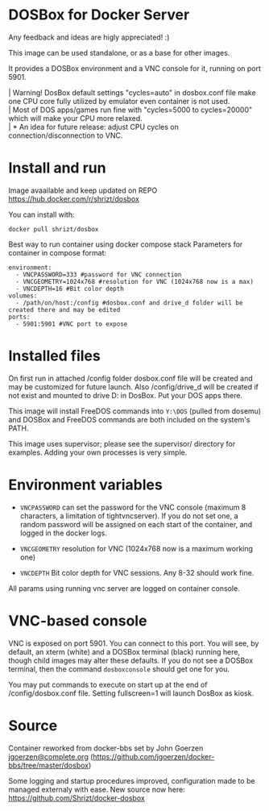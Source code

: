 # DOSBox for Docker Server

Any feedback and ideas are higly appreciated! :)

This image can be used standalone, or as a base for other images.

It provides a DOSBox environment and a VNC console for it, running on
port 5901.

   | Warning! DosBox default settings "cycles=auto" in dosbox.conf file make one CPU core fully utilized by emulator even container is not used.<br>
   | Most of DOS apps/games run fine with "cycles=5000 to cycles=20000" which will make your CPU more relaxed.<br>
   | * An idea for future release: adjust CPU cycles on connection/disconnection to VNC.<br>

# Install and run

Image avaailable and keep updated on REPO https://hub.docker.com/r/shrizt/dosbox

You can install with:

    docker pull shrizt/dosbox

Best way to run container using docker compose stack
 Parameters for container in compose format:    
    
    environment:
      - VNCPASSWORD=333 #password for VNC connection
      - VNCGEOMETRY=1024x768 #resolution for VNC (1024x768 now is a max)
      - VNCDEPTH=16 #Bit color depth
    volumes:
      - /path/on/host:/config #dosbox.conf and drive_d folder will be created there and may be edited
    ports:
      - 5901:5901 #VNC port to expose


# Installed files

On first run in attached /config folder dosbox.conf file will be created and may be customized for future launch.
Also /config/drive_d will be created if not exist and mounted to drive D: in DosBox.
Put your DOS apps there.

This image will install FreeDOS commands into `Y:\DOS` (pulled from dosemu) and DOSBox
and FreeDOS commands are both included on the system's PATH.

This image uses supervisor; please see the supervisor/ directory for
examples.  Adding your own processes is very simple.

# Environment variables

 - `VNCPASSWORD` can set the password for the VNC console
   (maximum 8 characters, a limitation of tightvncserver).  If you do not set
   one, a random password will be assigned on each start of the container, and
   logged in the docker logs.

 - `VNCGEOMETRY` resolution for VNC (1024x768 now is a maximum working one)

 - `VNCDEPTH` Bit color depth for VNC sessions. Any 8-32 should work fine.

 All params using running vnc server are logged on container console.
 
# VNC-based console

VNC is exposed on port 5901.  You can connect to this port.  You will see, by default,
an xterm (white) and a DOSBox terminal (black) running here, though
child images may alter these defaults.  If you do not see a DOSBox terminal,
then the command `dosboxconsole` should get one for you.

You may put commands to execute on start up at the end of /config/dosbox.conf file.
Setting fullscreen=1 will launch DosBox as kiosk.

# Source

Container reworked from docker-bbs set by John Goerzen <jgoerzen@complete.org> 
(https://github.com/jgoerzen/docker-bbs/tree/master/dosbox)

Some logging and startup procedures improved, configuration made to be managed externaly with ease.
New source now here: https://github.com/Shrizt/docker-dosbox


